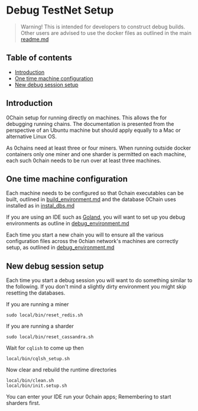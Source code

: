 # Debug TestNet Setup

> Warning!
This is intended for developers to construct debug builds. Other users
are advised to use the docker files as outlined in the main 
[readme.md](https://github.com/0chain/0chain/tree/debug_builds#initial-setup)


## Table of contents

- [Introduction](#introduction)
- [One time machine configuration](#one-time-machine-configuration)
- [New debug session setup](#new-debug-session-setup)

## Introduction

0Chain setup for running directly on machines. This allows the
for debugging running chains. The documentation is presented
from the perspective of an Ubuntu machine but should apply equally to
a Mac or alternative Linux OS.

As 0chains need at least three or four miners. When running outside docker containers
only one miner and one sharder is permitted on each machine, each such 0chain needs
to be run over at least three machines. 

## One time machine configuration

Each machine needs to be configured so that 0chain executables can be built, outlined in 
[build_environment.md](https://github.com/0chain/0chain/blob/debug_builds/local/build_environment.md)
and the database 0Chain uses installed as in
[instal_dbs.md](https://github.com/0chain/0chain/blob/debug_builds/local/install_dbs.md)

If you are using an IDE such as
[Goland](https://www.jetbrains.com/go/promo/?gclid=CjwKCAiAm-2BBhANEiwAe7eyFHLK4O3pHcNb0Vi_q4l5pOkSoeLN4XTYNFXJYeJbFBWQ0NzEeTEixBoCAEoQAvD_BwE),
you will want to set up you debug environments as outline in 
[debug_environment.md](https://github.com/0chain/0chain/blob/debug_builds/local/dubug_environment.md)

Each time you start a new chain you will to ensure all the various configuration 
files across the 0chian network's machines are correctly setup, as outlined in
[debug_environment.md](https://github.com/0chain/0chain/blob/debug_builds/local/dubug_environment.md#debug-config-files)

## New debug session setup

Each time you start a debug session you will want to do something similar to the 
following. If you don't mind a slightly dirty environment you 
might skip resetting the databases.

If you are running a miner
```shell
sudo local/bin/reset_redis.sh
```
If you are running a sharder
```shell
sudo local/bin/reset_cassandra.sh
```
Wait for `cqlish` to come up then 
```shell
local/bin/cqlsh_setup.sh
```
Now clear and rebuild the runtime directories
```shell
local/bin/clean.sh
local/bin/init.setup.sh
```
You can enter your IDE run your 0chain apps; Remembering to start sharders first.
